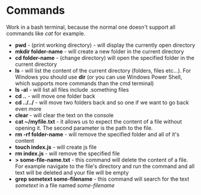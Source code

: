 # Commands

Work in a bash terminal, because the normal one doesn't support all commands like _cat_ for example.

- **pwd** - (print working directory) - will display the currently open directory
- **mkdir folder-name** - will create a new folder in the current directory
- **cd folder-name** - (change directory) will open the specified folder in the current directory
- **ls** - will list the content of the current directory (folders, files etc...). For Windows you should use **dir** (or you can use Windows Power Shell, which supports more commands than the cmd terminal)
- **ls -al** - will list all files include .something files
- **cd ..** - will move one folder back
- **cd ../../** - will move two folders back and so one if we want to go back even more
- **clear** - will clear the text on the console
- **cat ~/myfile.txt** - it allows us to expect the content of a file without opening it. The second parameter is the path to the file.
- **rm -rf folder-name** - will remove the specified folder and all of it's content
- **touch index.js** - will create js file
- **rm index.js** - will remove the specified file
- **> some-file-name.txt** - this command will delete the content of a file. For example navigate to the file's directory and run the command and all text will be deleted and your file will be empty
- **grep sometext some-filename** - this command will search for the text _sometext_ in a file named _some-filename_
